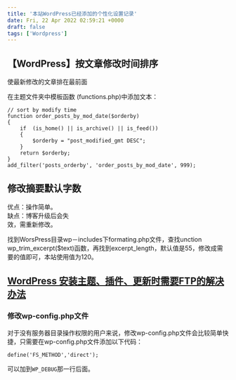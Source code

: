 ```yaml
---
title: '本站WordPress已经添加的个性化设置记录'
date: Fri, 22 Apr 2022 02:59:21 +0000
draft: false
tags: ['Wordpress']
---
```


【WordPress】按文章修改时间排序
--------------------

使最新修改的文章排在最前面

在主题文件夹中模板函数 (functions.php)中添加文本：

```
// sort by modify time
function order_posts_by_mod_date($orderby) 
{   
    if  (is_home() || is_archive() || is_feed()) 
    {     
        $orderby = "post_modified_gmt DESC";   
    }   
    return $orderby; 
} 
add_filter('posts_orderby', 'order_posts_by_mod_date', 999);
```

修改摘要默认字数
--------

优点：操作简单。  
缺点：博客升级后会失  
效，需重新修改。

找到WorsPress目录wp－includes下formating.php文件，查找unction wp\_trim\_excerpt($text)函数，再找到excerpt\_length，默认值是55，修改成需要的值即可，本站使用值为120。

[WordPress 安装主题、插件、更新时需要FTP的解决办法](https://www.wpcom.cn/tutorial/101.html)
-------------------------------------------------------------------------

### 修改wp-config.php文件

对于没有服务器目录操作权限的用户来说，修改wp-config.php文件会比较简单快捷，只需要在wp-config.php文件添加以下代码：

```
define('FS_METHOD','direct');
```

可以加到`WP_DEBUG`那一行后面。